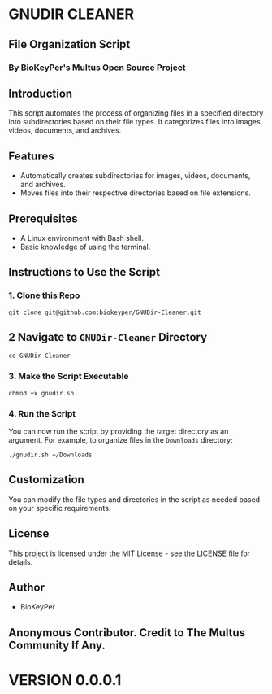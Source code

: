 # GNUDIR CLEANER 
## File Organization Script
### By BioKeyPer's Multus Open Source Project

## Introduction


This script automates the process of organizing files in a specified directory into subdirectories based on their file types. It categorizes files into images, videos, documents, and archives.

## Features

- Automatically creates subdirectories for images, videos, documents, and archives.
- Moves files into their respective directories based on file extensions.

## Prerequisites

- A Linux environment with Bash shell.
- Basic knowledge of using the terminal.

## Instructions to Use the Script

### 1. Clone this Repo
`git clone git@github.com:biokeyper/GNUDir-Cleaner.git`

## 2 Navigate to `GNUDir-Cleaner` Directory
`cd GNUDir-Cleaner`

### 3. Make the Script Executable

`chmod +x gnudir.sh`

### 4. Run the Script
You can now run the script by providing the target directory as an argument. For example, to organize files in the `Downloads` directory:

`./gnudir.sh ~/Downloads`

## Customization
You can modify the file types and directories in the script as needed based on your specific requirements.

## License
This project is licensed under the MIT License - see the LICENSE file for details.

## Author
- BioKeyPer

## Anonymous Contributor. Credit to The Multus Community If Any.
# VERSION 0.0.0.1